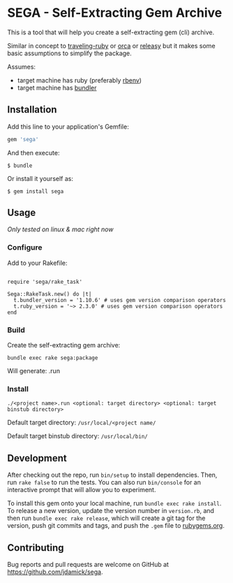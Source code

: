 # SEGA - Self-Extracting Gem Archive

This is a tool that will help you create a self-extracting gem (cli) archive.

Similar in concept to [traveling-ruby](https://github.com/phusion/traveling-ruby) or [orca](https://github.com/larsch/ocra) or [releasy](https://github.com/Spooner/releasy) but it makes some basic assumptions to simplify the package.

Assumes:
* target machine has ruby (preferably [rbenv](https://github.com/rbenv/rbenv))
* target machine has [bundler](http://bundler.io/)

## Installation

Add this line to your application's Gemfile:

```ruby
gem 'sega'
```

And then execute:

    $ bundle

Or install it yourself as:

    $ gem install sega

## Usage

_Only tested on linux & mac right now_

### Configure

Add to your Rakefile:

```

require 'sega/rake_task'

Sega::RakeTask.new() do |t|
  t.bundler_version = '1.10.6' # uses gem version comparison operators
  t.ruby_version = '~> 2.3.0' # uses gem version comparison operators
end

```

### Build

Create the self-extracting gem archive:

```
bundle exec rake sega:package
```

Will generate: <project name>.run


### Install


```
./<project name>.run <optional: target directory> <optional: target binstub directory>
```

Default target directory:  ```/usr/local/<project name/```

Default target binstub directory:  ```/usr/local/bin/```


## Development

After checking out the repo, run `bin/setup` to install dependencies. Then, run `rake false` to run the tests. You can also run `bin/console` for an interactive prompt that will allow you to experiment.

To install this gem onto your local machine, run `bundle exec rake install`. To release a new version, update the version number in `version.rb`, and then run `bundle exec rake release`, which will create a git tag for the version, push git commits and tags, and push the `.gem` file to [rubygems.org](https://rubygems.org).

## Contributing

Bug reports and pull requests are welcome on GitHub at https://github.com/jdamick/sega.
